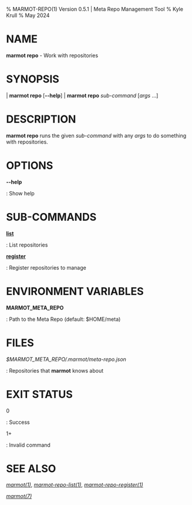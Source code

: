 % MARMOT-REPO(1) Version 0.5.1 | Meta Repo Management Tool
% Kyle Krull
% May 2024

# NAME

**marmot repo** - Work with repositories

# SYNOPSIS

| **marmot repo** [**\-\-help**]
| **marmot repo** *sub-command* [*args* ...]

# DESCRIPTION

**marmot repo** runs the given *sub-command* with any *args* to do something with repositories.

# OPTIONS

**-\-help**

: Show help

# SUB-COMMANDS

[**list**](./marmot-repo-list.1.md)

: List repositories

[**register**](./marmot-repo-register.1.md)

: Register repositories to manage

# ENVIRONMENT VARIABLES

**MARMOT_META_REPO**

: Path to the Meta Repo (default: $HOME/meta)

# FILES

*$MARMOT_META_REPO/.marmot/meta-repo.json*

: Repositories that **marmot** knows about

# EXIT STATUS

0

: Success

1+

: Invalid command

# SEE ALSO

[*marmot(1)*](./marmot.1.md), [*marmot-repo-list(1)*](./marmot-repo-list.1.md),
[*marmot-repo-register(1)*](./marmot-repo-register.1.md)

[*marmot(7)*](./marmot.7.md)
